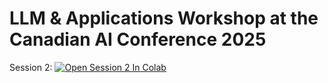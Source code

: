 # LLM & Applications Workshop at the Canadian AI Conference 2025

Session 2: [![Open Session 2 In Colab](https://colab.research.google.com/assets/colab-badge.svg)](https://colab.research.google.com/github/canadian-llm-workshop/workshop2025/blob/main/Session_2_Agents/agents.ipynb)

